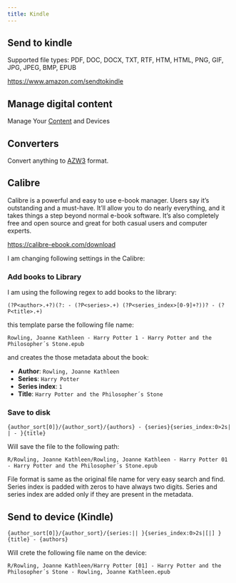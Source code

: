 ```yaml
---
title: Kindle
---
```


## Send to kindle

Supported file types: PDF, DOC, DOCX, TXT, RTF, HTM, HTML, PNG, GIF, JPG, JPEG, BMP, EPUB

https://www.amazon.com/sendtokindle

## Manage digital content

Manage Your [Content](https://www.amazon.com/hz/mycd/digital-console/contentlist/pdocs) and Devices

## Converters

Convert anything to [AZW3](https://convertio.co/azw3-converter/) format.

## Calibre

Calibre is a powerful and easy to use e-book manager. Users say it’s outstanding and a must-have.
It’ll allow you to do nearly everything, and it takes things a step beyond normal e-book software.
It’s also completely free and open source and great for both casual users and computer experts.

https://calibre-ebook.com/download

I am changing following settings in the Calibre:

### Add books to Library

I am using the following regex to add books to the library:

```text
(?P<author>.+?)(?: - (?P<series>.+) (?P<series_index>[0-9]+?))? - (?P<title>.+)
```

this template parse the following file name:

```text
Rowling, Joanne Kathleen - Harry Potter 1 - Harry Potter and the Philosopher´s Stone.epub
```

and creates the those metadata about the book:

- **Author**: `Rowling, Joanne Kathleen`
- **Series**: `Harry Potter`
- **Series index**: `1`
- **Title**: `Harry Potter and the Philosopher´s Stone`

### Save to disk

```text
{author_sort[0]}/{author_sort}/{authors} - {series}{series_index:0>2s| | - }{title}
```

Will save the file to the following path:

```text
R/Rowling, Joanne Kathleen/Rowling, Joanne Kathleen - Harry Potter 01 - Harry Potter and the Philosopher´s Stone.epub
```

File format is same as the original file name for very easy search and find. Series index is padded with
zeros to have always two digits. Series and series index are added only if they are present in the metadata.

## Send to device (Kindle)

```text
{author_sort[0]}/{author_sort}/{series:|| }{series_index:0>2s|[|] } {title} - {authors}
```

Will crete the following file name on the device:

```text
R/Rowling, Joanne Kathleen/Harry Potter [01] - Harry Potter and the Philosopher´s Stone - Rowling, Joanne Kathleen.epub
```

